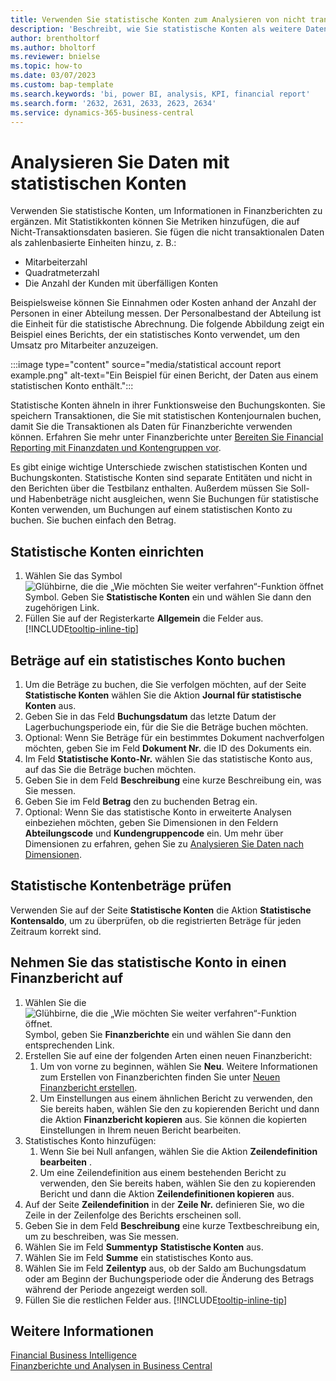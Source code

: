 ```yaml
---
title: Verwenden Sie statistische Konten zum Analysieren von nicht transaktionalen Daten
description: 'Beschreibt, wie Sie statistische Konten als weitere Datenquelle für Ihre Analysen verwenden.'
author: brentholtorf
ms.author: bholtorf
ms.reviewer: bnielse
ms.topic: how-to
ms.date: 03/07/2023
ms.custom: bap-template
ms.search.keywords: 'bi, power BI, analysis, KPI, financial report'
ms.search.form: '2632, 2631, 2633, 2623, 2634'
ms.service: dynamics-365-business-central
---
```

# Analysieren Sie Daten mit statistischen Konten

Verwenden Sie statistische Konten, um Informationen in Finanzberichten zu ergänzen. Mit Statistikkonten können Sie Metriken hinzufügen, die auf Nicht-Transaktionsdaten basieren. Sie fügen die nicht transaktionalen Daten als zahlenbasierte Einheiten hinzu, z. B.:

* Mitarbeiterzahl
* Quadratmeterzahl
* Die Anzahl der Kunden mit überfälligen Konten

Beispielsweise können Sie Einnahmen oder Kosten anhand der Anzahl der Personen in einer Abteilung messen. Der Personalbestand der Abteilung ist die Einheit für die statistische Abrechnung. Die folgende Abbildung zeigt ein Beispiel eines Berichts, der ein statistisches Konto verwendet, um den Umsatz pro Mitarbeiter anzuzeigen.

:::image type="content" source="media/statistical account report example.png" alt-text="Ein Beispiel für einen Bericht, der Daten aus einem statistischen Konto enthält.":::

Statistische Konten ähneln in ihrer Funktionsweise den Buchungskonten. Sie speichern Transaktionen, die Sie mit statistischen Kontenjournalen buchen, damit Sie die Transaktionen als Daten für Finanzberichte verwenden können. Erfahren Sie mehr unter Finanzberichte unter [Bereiten Sie Financial Reporting mit Finanzdaten und Kontengruppen vor](bi-how-work-account-schedule.md). 

Es gibt einige wichtige Unterschiede zwischen statistischen Konten und Buchungskonten. Statistische Konten sind separate Entitäten und nicht in den Berichten über die Testbilanz enthalten. Außerdem müssen Sie Soll- und Habenbeträge nicht ausgleichen, wenn Sie Buchungen für statistische Konten verwenden, um Buchungen auf einem statistischen Konto zu buchen. Sie buchen einfach den Betrag.

## Statistische Konten einrichten

1. Wählen Sie das Symbol ![Glühbirne, die die „Wie möchten Sie weiter verfahren“-Funktion öffnet](media/ui-search/search_small.png "Wie möchten Sie weiter verfahren?") Symbol. Geben Sie **Statistische Konten** ein und wählen Sie dann den zugehörigen Link.
1. Füllen Sie auf der Registerkarte **Allgemein** die Felder aus. [!INCLUDE[tooltip-inline-tip](includes/tooltip-inline-tip_md.md)]

## Beträge auf ein statistisches Konto buchen

1. Um die Beträge zu buchen, die Sie verfolgen möchten, auf der Seite **Statistische Konten** wählen Sie die Aktion **Journal für statistische Konten** aus.
1. Geben Sie in das Feld **Buchungsdatum** das letzte Datum der Lagerbuchungsperiode ein, für die Sie die Beträge buchen möchten.
1. Optional: Wenn Sie Beträge für ein bestimmtes Dokument nachverfolgen möchten, geben Sie im Feld **Dokument Nr.** die ID des Dokuments ein.
1. Im Feld **Statistische Konto-Nr.** wählen Sie das statistische Konto aus, auf das Sie die Beträge buchen möchten.
1. Geben Sie in dem Feld **Beschreibung** eine kurze Beschreibung ein, was Sie messen.  
1. Geben Sie im Feld **Betrag** den zu buchenden Betrag ein. 
1. Optional: Wenn Sie das statistische Konto in erweiterte Analysen einbeziehen möchten, geben Sie Dimensionen in den Feldern **Abteilungscode** und **Kundengruppencode** ein. Um mehr über Dimensionen zu erfahren, gehen Sie zu [Analysieren Sie Daten nach Dimensionen](bi-how-analyze-data-dimension.md).

## Statistische Kontenbeträge prüfen

Verwenden Sie auf der Seite **Statistische Konten** die Aktion **Statistische Kontensaldo**, um zu überprüfen, ob die registrierten Beträge für jeden Zeitraum korrekt sind.  

## Nehmen Sie das statistische Konto in einen Finanzbericht auf

1. Wählen Sie die ![Glühbirne, die die „Wie möchten Sie weiter verfahren“-Funktion öffnet.](media/ui-search/search_small.png "Wie möchten Sie weiter verfahren?") Symbol, geben Sie **Finanzberichte** ein und wählen Sie dann den entsprechenden Link.
1. Erstellen Sie auf eine der folgenden Arten einen neuen Finanzbericht:
    1. Um von vorne zu beginnen, wählen Sie **Neu**. Weitere Informationen zum Erstellen von Finanzberichten finden Sie unter [Neuen Finanzbericht erstellen](bi-how-work-account-schedule.md#create-a-new-financial-report).
    1. Um Einstellungen aus einem ähnlichen Bericht zu verwenden, den Sie bereits haben, wählen Sie den zu kopierenden Bericht und dann die Aktion **Finanzbericht kopieren** aus. Sie können die kopierten Einstellungen in Ihrem neuen Bericht bearbeiten.
1. Statistisches Konto hinzufügen:
    1. Wenn Sie bei Null anfangen, wählen Sie die Aktion **Zeilendefinition bearbeiten** .
    1. Um eine Zeilendefinition aus einem bestehenden Bericht zu verwenden, den Sie bereits haben, wählen Sie den zu kopierenden Bericht und dann die Aktion **Zeilendefinitionen kopieren** aus.
1. Auf der Seite **Zeilendefinition** in der **Zeile Nr.** definieren Sie, wo die Zeile in der Zeilenfolge des Berichts erscheinen soll.
1. Geben Sie in dem Feld **Beschreibung** eine kurze Textbeschreibung ein, um zu beschreiben, was Sie messen.
1. Wählen Sie im Feld **Summentyp** **Statistische Konten** aus.
1. Wählen Sie im Feld **Summe** ein statistisches Konto aus.
1. Wählen Sie im Feld **Zeilentyp** aus, ob der Saldo am Buchungsdatum oder am Beginn der Buchungsperiode oder die Änderung des Betrags während der Periode angezeigt werden soll.
1. Füllen Sie die restlichen Felder aus. [!INCLUDE[tooltip-inline-tip](includes/tooltip-inline-tip_md.md)]

## Weitere Informationen

[Financial Business Intelligence](bi.md)  
[Finanzberichte und Analysen in Business Central](finance-reports.md)
